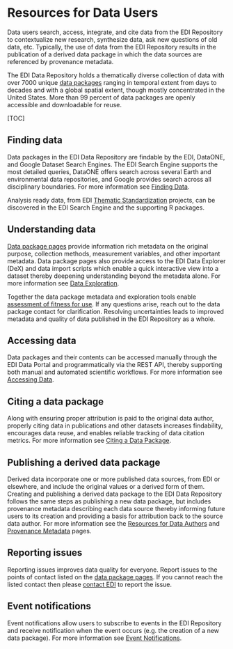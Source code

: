 # Resources for Data Users

Data users search, access, integrate, and cite data from the EDI Repository to contextualize new research, synthesize data, ask new questions of old data, etc. Typically, the use of data from the EDI Repository results in the publication of a derived data package in which the data sources are referenced by provenance metadata.

The EDI Data Repository holds a thematically diverse collection of data with over 7000 unique [data packages](the-data-package.md) ranging in temporal extent from days to decades and with a global spatial extent, though mostly concentrated in the United States. More than 99 percent of data packages are openly accessible and downloadable for reuse.

[TOC]

## Finding data

Data packages in the EDI Data Repository are findable by the EDI, DataONE, and Google Dataset Search Engines. The EDI Search Engine supports the most detailed queries, DataONE offers search across several Earth and environmental data repositories, and Google provides search across all disciplinary boundaries. For more information see [Finding Data](finding-data.md).

Analysis ready data, from EDI [Thematic Standardization](thematic-standardization.md) projects, can be discovered in the EDI Search Engine and the supporting R packages.


## Understanding data

[Data package pages](data-package-pages.md) provide information rich metadata on the original purpose, collection methods, measurement variables, and other important metadata. Data package pages also provide access to the EDI Data Explorer (DeX) and data import scripts which enable a quick interactive view into a dataset thereby deepening understanding beyond the metadata alone. For more information see [Data Exploration](data-exploration.md).

Together the data package metadata and exploration tools enable [assessment of fitness for use](assessing-fitness-for-use.md). If any questions arise, reach out to the data package contact for clarification. Resolving uncertainties leads to improved metadata and quality of data published in the EDI Repository as a whole.


## Accessing data

Data packages and their contents can be accessed manually through the EDI Data Portal and programmatically via the REST API, thereby supporting both manual and automated scientific workflows. For more information see [Accessing Data](accessing-data.md).


## Citing a data package

Along with ensuring proper attribution is paid to the original data author, properly citing data in publications and other datasets increases findability, encourages data reuse, and enables reliable tracking of data citation metrics. For more information see [Citing a Data Package](citing-data.md).

## Publishing a derived data package

Derived data incorporate one or more published data sources, from EDI or elsewhere, and include the original values or a derived form of them. Creating and publishing a derived data package to the EDI Data Repository follows the same steps as publishing a new data package, but includes provenance metadata describing each data source thereby informing future users to its creation and providing a basis for attribution back to the source data author. For more information see the [Resources for Data Authors](resources-for-data-authors.md) and [Provenance Metadata](provenance-metadata.md) pages.

## Reporting issues

Reporting issues improves data quality for everyone. Report issues to the points of contact listed on the [data package pages](data-package-pages.md). If you cannot reach the listed contact then please [contact EDI](../support/contact-us.md) to report the issue.

## Event notifications

Event notifications allow users to subscribe to events in the EDI Repository and receive notification when the event occurs (e.g. the creation of a new data package). For more information see [Event Notifications](event-notifications.md).
